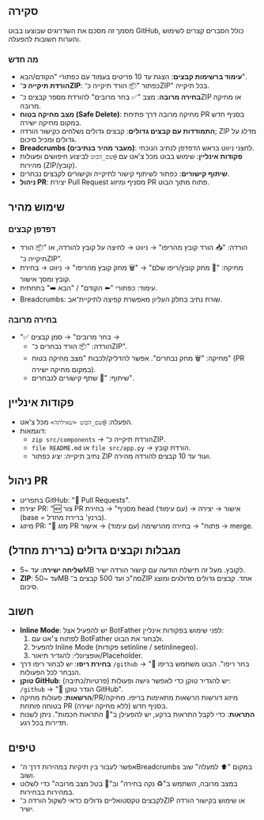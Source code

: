 ## סקירה
מסמך זה מסכם את השדרוגים שבוצעו בבוט GitHub, כולל הסברים קצרים לשימוש והערות חשובות להפעלה.

### מה חדש
- **עימוד ברשימות קבצים**: הצגת עד 10 פריטים בעמוד עם כפתורי "הקודם/הבא".
- **הורדת תיקייה כ־ZIP**: כפתור "📦 הורד תיקייה כ־ZIP" בכל תיקייה.
- **בחירה מרובה**: מצב "✅ בחר מרובים" להורדת מספר קבצים כ־ZIP או מחיקה מרובה.
- **מצב מחיקה בטוח (Safe Delete)**: מחיקה מרובה דרך פתיחת PR בסניף חדש במקום מחיקה ישירה.
- **התמודדות עם קבצים גדולים**: קבצים גדולים נשלחים כקישור הורדה; ZIP מדלג על גדולים ומכיל סיכום.
- **Breadcrumbs (מעבר מהיר בנתיבים)**: לחצני ניווט בראש הדפדפן לנתיב הנוכחי.
- **פקודות אינליין**: שימוש בבוט מכל צ'אט עם `@שם_הבוט` לביצוע חיפושים ופעולות מהירות (ZIP/קובץ).
- **שיתוף קישורים**: כפתור לשיתוף קישור לתיקייה וקישורים לקבצים נבחרים.
- **ניהול PR**: יצירת Pull Request מסניף ומיזוג PR פתוח מתוך הבוט.

## שימוש מהיר
### דפדפן קבצים
- הורדה: "📥 הורד קובץ מהריפו" → ניווט → לחיצה על קובץ להורדה, או "📦 הורד תיקייה כ־ZIP".
- מחיקה: "🧨 מחק קובץ/ריפו שלם" → "🗑️ מחק קובץ מהריפו" → ניווט → בחירת קובץ ומסך אישור.
- עימוד: כפתורי "⬅️ הקודם" / "הבא ➡️" בתחתית.
- Breadcrumbs: שורת נתיב בחלק העליון מאפשרת קפיצה לתיקיית־אב.

### בחירה מרובה
- "✅ בחר מרובים" → סמן קבצים →
  - הורדה: "📦 הורד נבחרים כ־ZIP".
  - מחיקה: "🗑️ מחק נבחרים". אפשר להדליק/לכבות "מצב מחיקה בטוח" (PR במקום מחיקה ישירה).
  - שיתוף: "🔗 שתף קישורים לנבחרים".

## פקודות אינליין
- הפעלה: `@שם_הבוט <שאילתה>` מכל צ'אט.
- דוגמאות:
  - `zip src/components` → הורדת תיקייה כ־ZIP.
  - `file README.md` או `file src/app.py` → הורדת קובץ.
  - נתיב תיקייה: יציג כפתור ZIP ועוד עד 10 קבצים להורדה מהירה.

## ניהול PR
- בתפריט GitHub: "🔀 Pull Requests".
- יצירת PR: "🆕 צור PR מסניף" → בחירת head (עם עימוד) → אישור → יצירה (base = ברנץ' ברירת מחדל).
- מיזוג PR: "🔀 מזג PR פתוח" → בחירה מהרשימה (עם עימוד) → אישור → merge.


## מגבלות וקבצים גדולים (ברירת מחדל)
- **שליחה ישירה**: עד ~5MB לקובץ. מעל זה תישלח הודעה עם קישור הורדה ישיר.
- **ZIP**: עד ~50MB סה"כ ועד 500 קבצים ב־ZIP אחד. קבצים גדולים מדולגים ומוצג סיכום.

## חשוב
- **Inline Mode**: יש להפעיל אצל BotFather לפני שימוש בפקודות אינליין:
  1) לפתוח צ׳אט עם BotFather ולבחור את הבוט.
  2) להפעיל Inline Mode (פקודות setinline / setinlinegeo).
  3) אופציונלי: להגדיר תיאור/Placeholder.
- **בחירת ריפו**: יש לבחור ריפו דרך `/github` → "📁 בחר ריפו". הבוט משתמש בריפו הנבחר לכל הפעולות.
- **טוקן GitHub**: יש להגדיר טוקן כדי לאפשר גישה ופעולות (פרטיות/כתיבה): `/github` → "🔑 הגדר טוקן GitHub".
- **הרשאות**: פעולות מחיקה/PR/מיזוג דורשות הרשאות מתאימות בריפו. מחיקה בטוחה פותחת PR בסניף חדש (ללא מחיקה ישירה).
- **התראות**: כדי לקבל התראות ברקע, יש להפעילן ב"🔔 התראות חכמות". ניתן לשנות תדירות בכל רגע.

## טיפים
- אפשר לעבור בין תיקיות במהירות דרך ה־Breadcrumbs במקום "⬆️ למעלה" שוב ושוב.
- במצב מרובה, השתמש ב"♻️ נקה בחירה" וב"🚫 בטל מצב מרובה" כדי לשלוט במהירות בבחירות.
- לקבצים טקסטואליים גדולים כדאי לשקול הורדה כ־ZIP או שימוש בקישור הורדה ישיר.